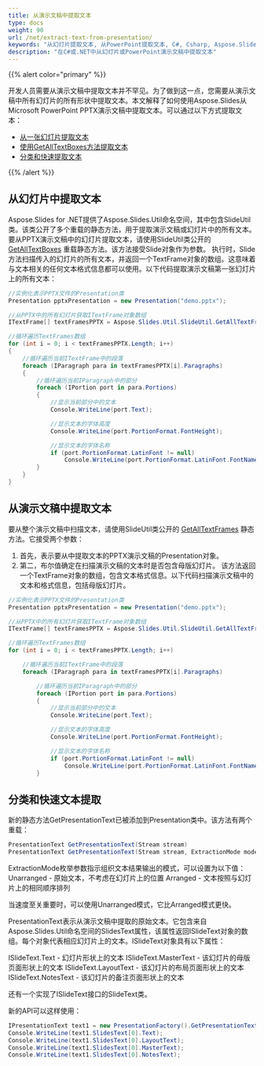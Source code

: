 ```yaml
---
title: 从演示文稿中提取文本
type: docs
weight: 90
url: /net/extract-text-from-presentation/
keywords: "从幻灯片提取文本, 从PowerPoint提取文本, C#, Csharp, Aspose.Slides for .NET"
description: "在C#或.NET中从幻灯片或PowerPoint演示文稿中提取文本"
---
```


{{% alert color="primary" %}} 

开发人员需要从演示文稿中提取文本并不罕见。为了做到这一点，您需要从演示文稿中所有幻灯片的所有形状中提取文本。本文解释了如何使用Aspose.Slides从Microsoft PowerPoint PPTX演示文稿中提取文本。可以通过以下方式提取文本：

- [从一张幻灯片提取文本](/slides/net/extracting-text-from-the-presentation/)
- [使用GetAllTextBoxes方法提取文本](/slides/net/extracting-text-from-the-presentation/)
- [分类和快速提取文本](/slides/net/extracting-text-from-the-presentation/)

{{% /alert %}} 
## **从幻灯片中提取文本**
Aspose.Slides for .NET提供了Aspose.Slides.Util命名空间，其中包含SlideUtil类。该类公开了多个重载的静态方法，用于提取演示文稿或幻灯片中的所有文本。要从PPTX演示文稿中的幻灯片提取文本，请使用SlideUtil类公开的 [GetAllTextBoxes](https://reference.aspose.com/slides/net/aspose.slides.util/slideutil/methods/getalltextboxes) 重载静态方法。该方法接受Slide对象作为参数。
执行时，Slide方法扫描传入的幻灯片的所有文本，并返回一个TextFrame对象的数组。这意味着与文本相关的任何文本格式信息都可以使用。以下代码提取演示文稿第一张幻灯片上的所有文本：

```c#
//实例化表示PPTX文件的Presentation类
Presentation pptxPresentation = new Presentation("demo.pptx");

//从PPTX中的所有幻灯片获取ITextFrame对象数组
ITextFrame[] textFramesPPTX = Aspose.Slides.Util.SlideUtil.GetAllTextFrames(pptxPresentation, true);

//循环遍历TextFrames数组
for (int i = 0; i < textFramesPPTX.Length; i++)
{
	//循环遍历当前ITextFrame中的段落
	foreach (IParagraph para in textFramesPPTX[i].Paragraphs)
	{
		//循环遍历当前IParagraph中的部分
		foreach (IPortion port in para.Portions)
		{
			//显示当前部分中的文本
			Console.WriteLine(port.Text);

			//显示文本的字体高度
			Console.WriteLine(port.PortionFormat.FontHeight);

			//显示文本的字体名称
			if (port.PortionFormat.LatinFont != null)
				Console.WriteLine(port.PortionFormat.LatinFont.FontName);
		}
	}
}
```




## **从演示文稿中提取文本**
要从整个演示文稿中扫描文本，请使用SlideUtil类公开的 [GetAllTextFrames](https://reference.aspose.com/slides/net/aspose.slides.util/slideutil/methods/getalltextframes) 静态方法。它接受两个参数：

1. 首先，表示要从中提取文本的PPTX演示文稿的Presentation对象。
1. 第二，布尔值确定在扫描演示文稿的文本时是否包含母版幻灯片。
   该方法返回一个TextFrame对象的数组，包含文本格式信息。以下代码扫描演示文稿中的文本和格式信息，包括母版幻灯片。

```c#
//实例化表示PPTX文件的Presentation类
Presentation pptxPresentation = new Presentation("demo.pptx");

//从PPTX中的所有幻灯片获取ITextFrame对象数组
ITextFrame[] textFramesPPTX = Aspose.Slides.Util.SlideUtil.GetAllTextFrames(pptxPresentation, true);

//循环遍历TextFrames数组
for (int i = 0; i < textFramesPPTX.Length; i++)

	//循环遍历当前ITextFrame中的段落
	foreach (IParagraph para in textFramesPPTX[i].Paragraphs)

		//循环遍历当前IParagraph中的部分
		foreach (IPortion port in para.Portions)
		{
			//显示当前部分中的文本
			Console.WriteLine(port.Text);

			//显示文本的字体高度
			Console.WriteLine(port.PortionFormat.FontHeight);

			//显示文本的字体名称
			if (port.PortionFormat.LatinFont != null)
				Console.WriteLine(port.PortionFormat.LatinFont.FontName);
		}
```




## **分类和快速文本提取**
新的静态方法GetPresentationText已被添加到Presentation类中。该方法有两个重载：

``` csharp
PresentationText GetPresentationText(Stream stream)
PresentationText GetPresentationText(Stream stream, ExtractionMode mode)
```

ExtractionMode枚举参数指示组织文本结果输出的模式，可以设置为以下值：
Unarranged - 原始文本，不考虑在幻灯片上的位置
Arranged - 文本按照与幻灯片上的相同顺序排列

当速度至关重要时，可以使用Unarranged模式，它比Arranged模式更快。

PresentationText表示从演示文稿中提取的原始文本。它包含来自Aspose.Slides.Util命名空间的SlidesText属性，该属性返回ISlideText对象的数组。每个对象代表相应幻灯片上的文本。ISlideText对象具有以下属性：

ISlideText.Text - 幻灯片形状上的文本
ISlideText.MasterText - 该幻灯片的母版页面形状上的文本
ISlideText.LayoutText - 该幻灯片的布局页面形状上的文本
ISlideText.NotesText - 该幻灯片的备注页面形状上的文本

还有一个实现了ISlideText接口的SlideText类。

新的API可以这样使用：

```c#
IPresentationText text1 = new PresentationFactory().GetPresentationText("presentation.ppt", TextExtractionArrangingMode.Unarranged);
Console.WriteLine(text1.SlidesText[0].Text);
Console.WriteLine(text1.SlidesText[0].LayoutText);
Console.WriteLine(text1.SlidesText[0].MasterText);
Console.WriteLine(text1.SlidesText[0].NotesText);
```